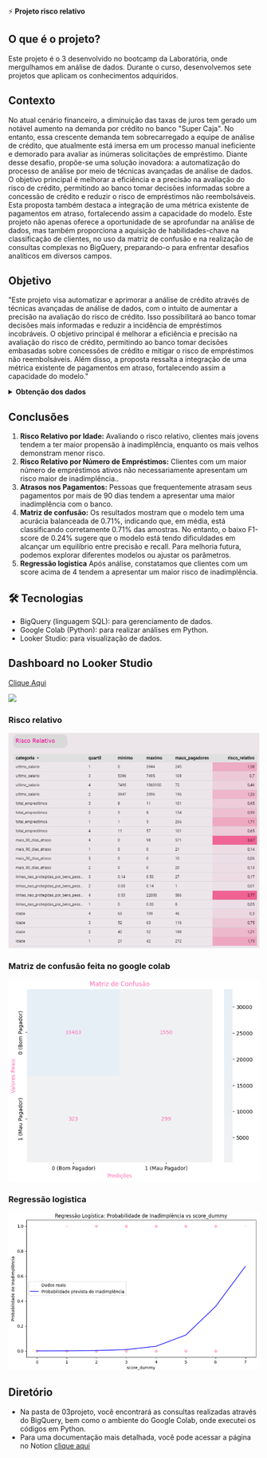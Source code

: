 ⚡ **Projeto risco relativo**

## O que é o projeto?

Este projeto é o 3 desenvolvido no bootcamp da Laboratória, onde mergulhamos em análise de dados. Durante o curso, desenvolvemos sete projetos que aplicam os conhecimentos adquiridos.

## **Contexto**

No atual cenário financeiro, a diminuição das taxas de juros tem gerado um notável aumento na demanda por crédito no banco "Super Caja". No entanto, essa crescente demanda tem sobrecarregado a equipe de análise de crédito, que atualmente está imersa em um processo manual ineficiente e demorado para avaliar as inúmeras solicitações de empréstimo. Diante desse desafio, propõe-se uma solução inovadora: a automatização do processo de análise por meio de técnicas avançadas de análise de dados. O objetivo principal é melhorar a eficiência e a precisão na avaliação do risco de crédito, permitindo ao banco tomar decisões informadas sobre a concessão de crédito e reduzir o risco de empréstimos não reembolsáveis. Esta proposta também destaca a integração de uma métrica existente de pagamentos em atraso, fortalecendo assim a capacidade do modelo. Este projeto não apenas oferece a oportunidade de se aprofundar na análise de dados, mas também proporciona a aquisição de habilidades-chave na classificação de clientes, no uso da matriz de confusão e na realização de consultas complexas no BigQuery, preparando-o para enfrentar desafios analíticos em diversos campos.

## Objetivo

"Este projeto visa automatizar e aprimorar a análise de crédito através de técnicas avançadas de análise de dados, com o intuito de aumentar a precisão na avaliação do risco de crédito. Isso possibilitará ao banco tomar decisões mais informadas e reduzir a incidência de empréstimos incobráveis. O objetivo principal é melhorar a eficiência e precisão na avaliação do risco de crédito, permitindo ao banco tomar decisões embasadas sobre concessões de crédito e mitigar o risco de empréstimos não reembolsáveis. Além disso, a proposta ressalta a integração de uma métrica existente de pagamentos em atraso, fortalecendo assim a capacidade do modelo."


<details>
  <summary><strong>Obtenção dos dados</strong></summary>
  
  <p>Para esse projeto foi disponibilizado pela Laboratoria 4 tabelas.</p>
  
  <h4>Tabela user_info</h4>
  
  <table>
    <thead>
      <tr>
        <th>Arquivo</th>
        <th>Variável</th>
        <th>Descrição</th>
      </tr>
    </thead>
    <tbody>
      <tr>
        <td>user_info</td>
        <td>user id</td>
        <td>Número de identificação do cliente (único para cada cliente)</td>
      </tr>
      <tr>
        <td></td>
        <td>age</td>
        <td>Idade do cliente</td>
      </tr>
      <tr>
        <td></td>
        <td>sex</td>
        <td>Gênero do cliente</td>
      </tr>
      <tr>
        <td></td>
        <td>last month salary</td>
        <td>Último salário mensal que o cliente informou ao banco</td>
      </tr>
      <tr>
        <td></td>
        <td>number dependents</td>
        <td>Número de dependentes</td>
      </tr>
    </tbody>
  </table>
  
  <h4>Tabela loans_outstanding</h4>
  
  <table>
    <thead>
      <tr>
        <th>Arquivo</th>
        <th>Variável</th>
        <th>Descrição</th>
      </tr>
    </thead>
    <tbody>
      <tr>
        <td>loans_outstanding</td>
        <td>loan id</td>
        <td>Número de identificação do empréstimo (único para cada empréstimo)</td>
      </tr>
      <tr>
        <td></td>
        <td>user id</td>
        <td>Número de identificação do cliente</td>
      </tr>
      <tr>
        <td></td>
        <td>loan type</td>
        <td>Tipo de empréstimo (real state = imóveis, others = outros)</td>
      </tr>
    </tbody>
  </table>
  
  <h4>Tabela loans_detail</h4>
  
  <table>
    <thead>
      <tr>
        <th>Arquivo</th>
        <th>Variável</th>
        <th>Descrição</th>
      </tr>
    </thead>
    <tbody>
      <tr>
        <td>loans_detail</td>
        <td>user id</td>
        <td>Número de identificação do cliente</td>
      </tr>
      <tr>
        <td></td>
        <td>more 90 days overdue</td>
        <td>Número de vezes que o cliente apresentou atraso superior a 90 dias</td>
      </tr>
      <tr>
        <td></td>
        <td>using lines not secured personal assets</td>
        <td>Quanto o cliente está utilizando em relação ao seu limite de crédito, em linhas que não são garantidas por bens pessoais, como imóveis e automóveis</td>
      </tr>
      <tr>
        <td></td>
        <td>number times delayed payment loan 30 59 days</td>
        <td>Número de vezes que o cliente atrasou o pagamento de um empréstimo (entre 30 e 59 dias)</td>
      </tr>
      <tr>
        <td></td>
        <td>debt ratio</td>
        <td>Relação entre dívidas e ativos do cliente. Taxa de endividamento = Dívidas / Patrimonio</td>
      </tr>
      <tr>
        <td></td>
        <td>number times delayed payment loan 60 89 days</td>
        <td>Número de vezes que o cliente atrasou o pagamento de um empréstimo (entre 60 e 89 dias)</td>
      </tr>
    </tbody>
  </table>
  
  <h4>Tabela default</h4>
  
  <table>
    <thead>
      <tr>
        <th>Arquivo</th>
        <th>Variável</th>
        <th>Descrição</th>
      </tr>
    </thead>
    <tbody>
      <tr>
        <td>default</td>
        <td>user id</td>
        <td>Número de identificação do cliente</td>
      </tr>
      <tr>
        <td></td>
        <td>default flag</td>
        <td>Classificação dos clientes inadimplentes (1 para clientes já registrados alguma vez como inadimplentes, 0 para clientes sem histórico de inadimplência)</td>
      </tr>
    </tbody>
  </table>
</details>



## Conclusões

1. **Risco Relativo por Idade:**
Avaliando o risco relativo, clientes mais jovens tendem a ter maior propensão à inadimplência, enquanto os mais velhos demonstram menor risco.
2. **Risco Relativo por Número de Empréstimos:**
Clientes  com um maior número de empréstimos ativos não necessariamente apresentam um risco maior de inadimplência..
3. **Atrasos nos Pagamentos:**
Pessoas que frequentemente atrasam seus pagamentos por mais de 90 dias tendem a apresentar uma maior inadimplência com o banco.
4. **Matriz de confusão:**
Os resultados mostram que o modelo tem uma acurácia balanceada de 0.71%, indicando que, em média, está classificando corretamente 0.71% das amostras. No entanto, o baixo F1-score de 0.24% sugere que o modelo está tendo dificuldades em alcançar um equilíbrio entre precisão e recall. Para melhoria futura, podemos explorar diferentes modelos ou ajustar os parâmetros.
5. **Regressão logistica**
Após análise, constatamos que clientes com um score acima de 4 tendem a apresentar um maior risco de inadimplência.

## 🛠 Tecnologias

- BigQuery (linguagem SQL): para gerenciamento de dados.
- Google Colab (Python): para realizar análises em Python.
- Looker Studio: para visualização de dados.

## Dashboard no Looker Studio

[Clique Aqui](https://lookerstudio.google.com/u/0/reporting/37a47ef1-d2dc-4b94-a901-937abe99f296/page/p_x96g2a0hhd/edit)

![](https://github.com/Mayara-alvess/Risco_relativo/blob/main/03projeto/imagem.jpg)

### Risco relativo
![](https://github.com/Mayara-alvess/03.Projeto.risco_relativo/blob/main/03projeto/risco_relativo.png)


### Matriz de confusão feita no google colab

![](https://github.com/Mayara-alvess/03.Projeto.risco_relativo/blob/main/03projeto/matrizdeconfusao.png)

### Regressão logistica
![](https://github.com/Mayara-alvess/03.Projeto.risco_relativo/blob/main/03projeto/regressao.png)

## Diretório

- Na pasta de 03projeto, você encontrará as consultas realizadas através do BigQuery, bem como o ambiente do Google Colab, onde executei os códigos em Python.
- Para uma documentação mais detalhada, você pode acessar a página no Notion [clique aqui](https://www.notion.so/Documenta-o-risco-relativo-2c8c2ce696c44aedb7f150d864aa38c8?pvs=21)

